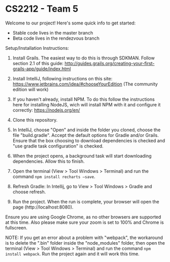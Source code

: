 # CS2212 - Team 5

Welcome to our project! Here's some quick info to get started:

- Stable code lives in the master branch
- Beta code lives in the rendezvous branch

Setup/Installation Instructions:

1. Install Grails. The easiest way to do this is through SDKMAN. Follow section 2.1 of this guide: http://guides.grails.org/creating-your-first-grails-app/guide/index.html

2. Install IntelliJ, following instructions on this site: https://www.jetbrains.com/idea/#chooseYourEdition (The community edition will work)

3. If you haven't already, install NPM. To do this follow the instructions here for installing NodeJS, wich will install NPM with it and configure it correctly: https://nodejs.org/en/

4. Clone this repository.

5. In IntelliJ, choose "Open" and inside the folder you cloned, choose the file "build.gradle". Accept the default options for Gradle and/or Grails. Ensure that the box choosing to download dependencies is checked and "use gradle task configuration" is checked.

6. When the project opens, a background task will start downloading dependencies. Allow this to finish.

7. Open the terminal (View > Tool Windows > Terminal) and run the command `npm install recharts —save`. 

8. Refresh Gradle: In Intellij, go to View > Tool Windows > Gradle and choose refresh. 

9. Run the project. When the run is complete, your browser will open the page (http://localhost:8080). 

Ensure you are using Google Chrome, as no other browsers are supported at this time. Also please make sure your zoom is set to 100% and Chrome is fullscreen.

NOTE: If you get an error about a problem with "webpack", the workaround is to delete the ".bin" folder inside the "node_modules" folder, then open the terminal (View > Tool Windows > Terminal) and run the command `npm install webpack`. Run the project again and it will work this time.